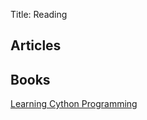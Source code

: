 Title: Reading


## Articles

## Books

[Learning Cython Programming][1]


  [1]: http://www.packtpub.com/learning-cython-programming/book